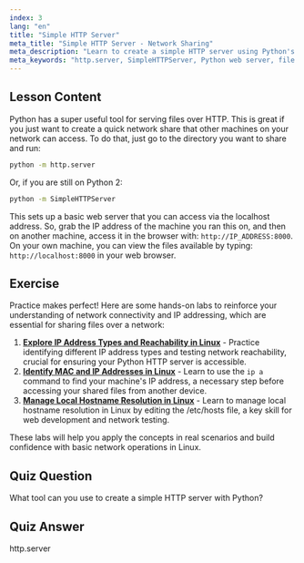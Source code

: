 ```yaml
---
index: 3
lang: "en"
title: "Simple HTTP Server"
meta_title: "Simple HTTP Server - Network Sharing"
meta_description: "Learn to create a simple HTTP server using Python's http.server module. Quickly share files on your network with this beginner-friendly Linux tutorial."
meta_keywords: "http.server, SimpleHTTPServer, Python web server, file sharing, Linux tutorial, beginner guide"
---
```


## Lesson Content

Python has a super useful tool for serving files over HTTP. This is great if you just want to create a quick network share that other machines on your network can access. To do that, just go to the directory you want to share and run:

```bash
python -m http.server
```

Or, if you are still on Python 2:

```bash
python -m SimpleHTTPServer
```

This sets up a basic web server that you can access via the localhost address. So, grab the IP address of the machine you ran this on, and then on another machine, access it in the browser with: `http://IP_ADDRESS:8000`. On your own machine, you can view the files available by typing: `http://localhost:8000` in your web browser.

## Exercise

Practice makes perfect! Here are some hands-on labs to reinforce your understanding of network connectivity and IP addressing, which are essential for sharing files over a network:

1. **[Explore IP Address Types and Reachability in Linux](https://labex.io/labs/comptia-explore-ip-address-types-and-reachability-in-linux-592780)** - Practice identifying different IP address types and testing network reachability, crucial for ensuring your Python HTTP server is accessible.
2. **[Identify MAC and IP Addresses in Linux](https://labex.io/labs/comptia-identify-mac-and-ip-addresses-in-linux-592731)** - Learn to use the `ip a` command to find your machine's IP address, a necessary step before accessing your shared files from another device.
3. **[Manage Local Hostname Resolution in Linux](https://labex.io/labs/comptia-manage-local-hostname-resolution-in-linux-592792)** - Learn to manage local hostname resolution in Linux by editing the /etc/hosts file, a key skill for web development and network testing.

These labs will help you apply the concepts in real scenarios and build confidence with basic network operations in Linux.

## Quiz Question

What tool can you use to create a simple HTTP server with Python?

## Quiz Answer

http.server
